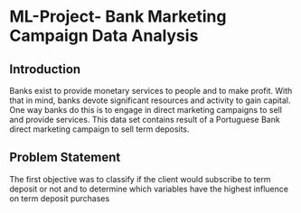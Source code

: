 # ML-Project- Bank Marketing Campaign Data Analysis
## Introduction 
Banks exist to provide monetary services to people and to make profit. With that in mind, banks devote significant resources and activity to gain capital. One way banks do this is to engage in direct marketing campaigns to sell and provide services. This data set contains result of a Portuguese Bank direct marketing campaign to sell term deposits. 
## Problem Statement 
The first objective was to classify if the client would subscribe to term deposit or not and to determine which variables have the highest influence on term deposit purchases
